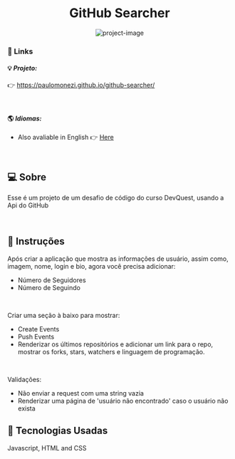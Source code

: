 <h1 align="center">GitHub Searcher</h1>

<p align="center">
    <img src="https://user-images.githubusercontent.com/95001803/176583367-6e34c441-a989-4c15-9003-08d847f6c8cc.png" alt="project-image">
</p>

### 🔗 Links

#### 💡 _Projeto:_
👉 <a href="https://paulomonezi.github.io/github-searcher/" target="_blank">https://paulomonezi.github.io/github-searcher/</a>

<br>

#### 🌎 _Idiomas:_ 
-  Also avaliable in English 👉 <a href="https://github.com/paulomonezi/github-searcher/blob/main/README.md" target="_blank">Here</a>

<br>

## 💻 Sobre
Esse é um projeto de um desafio de código do curso DevQuest, usando a Api do GitHub

<br>

## 📑 Instruções
Após criar a aplicação que mostra as informações de usuário, assim como, imagem, nome, login e bio, agora você precisa adicionar:
- Número de Seguidores
- Número de Seguindo
<br>

Criar uma seção à baixo para mostrar:
- Create Events
- Push Events
- Renderizar os últimos repositórios e adicionar um link para o repo, mostrar os forks, stars, watchers e linguagem de programação.

<br>

Validações:
- Não enviar a request com uma string vazia
- Renderizar uma página de 'usuário não encontrado' caso o usuário não exista

## 🧰 Tecnologias Usadas
Javascript, HTML and CSS